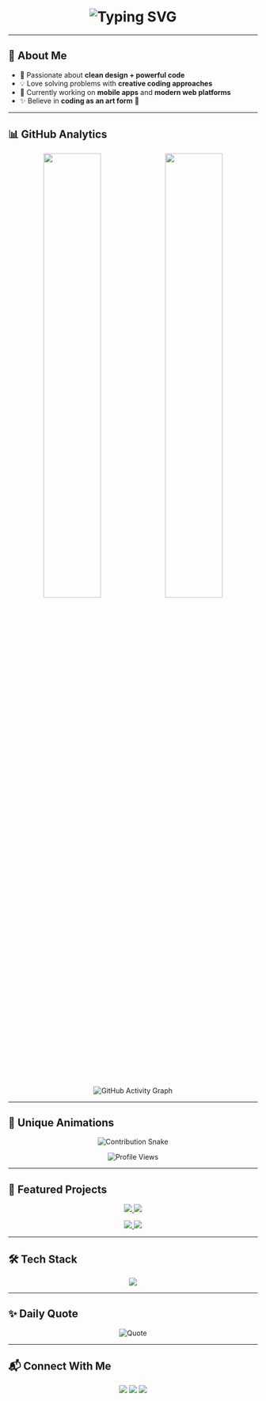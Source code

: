 <!-- Elegant Feminine GitHub Profile README -->

<h1 align="center">
  <img src="https://readme-typing-svg.demolab.com?font=Fira+Code&weight=600&size=26&pause=1000&color=F38EB8&center=true&vCenter=true&width=650&lines=Hey+💖+My+name+is+Arsema+Tewodros;I'm+a+Mobile+App+Developer+📱;I'm+also+a+Web+Developer+💻;I+love+building+creative+%26+elegant+projects+✨;Unique+fact+🌸:+I+mix+art+with+code+to+make+magic!" alt="Typing SVG" />
</h1>

---

## 🌷 About Me  

- 🎀 Passionate about **clean design + powerful code**  
- 💡 Love solving problems with **creative coding approaches**  
- 📱 Currently working on **mobile apps** and **modern web platforms**  
- ✨ Believe in **coding as an art form** 🌸  

---

## 📊 GitHub Analytics  

<p align="center">
  <img src="https://github-readme-stats.vercel.app/api?username=arsema13&show_icons=true&theme=rose_pine&hide_border=true&icon_color=F38EB8&title_color=F38EB8" width="48%" />
  <img src="https://streak-stats.demolab.com?user=arsema13&theme=rose_pine&hide_border=true&ring=F38EB8&currStreakLabel=F38EB8" width="48%" />
</p>

<p align="center">
  <img src="https://github-readme-activity-graph.vercel.app/graph?username=arsema13&theme=tokyo-night-pink&hide_border=true" alt="GitHub Activity Graph" />
</p>

---

## 🌸 Unique Animations  

<p align="center">
  <!-- Contribution Snake -->
  <img src="https://github.com/arsema13/arsema13/blob/output/github-contribution-grid-snake.svg" alt="Contribution Snake" />
</p>

<p align="center">
  <!-- Visitor Counter -->
  <img src="https://komarev.com/ghpvc/?username=arsema13&label=✨+Profile+Views&color=F38EB8&style=for-the-badge" alt="Profile Views" />
</p>

---

## 🚀 Featured Projects  

<p align="center">
  <a href="https://github.com/arsema13/Flutter-Todo-App">
    <img src="https://github-readme-stats.vercel.app/api/pin/?username=arsema13&repo=Flutter-Todo-App&theme=rose_pine&hide_border=true&title_color=F38EB8&icon_color=F38EB8" />
  </a>
  <a href="https://github.com/arsema13/Weather-App">
    <img src="https://github-readme-stats.vercel.app/api/pin/?username=arsema13&repo=Weather-App&theme=rose_pine&hide_border=true&title_color=F38EB8&icon_color=F38EB8" />
  </a>
</p>

<p align="center">
  <a href="https://github.com/arsema13/News-App">
    <img src="https://github-readme-stats.vercel.app/api/pin/?username=arsema13&repo=News-App&theme=rose_pine&hide_border=true&title_color=F38EB8&icon_color=F38EB8" />
  </a>
  <a href="https://github.com/arsema13/Chat-App">
    <img src="https://github-readme-stats.vercel.app/api/pin/?username=arsema13&repo=Chat-App&theme=rose_pine&hide_border=true&title_color=F38EB8&icon_color=F38EB8" />
  </a>
</p>

---

## 🛠️ Tech Stack  

<p align="center">
  <img src="https://skillicons.dev/icons?i=flutter,dart,java,python,html,css,js,react,nodejs,figma,git,github,vscode&theme=light" />
</p>

---

## ✨ Daily Quote  

<p align="center">
  <img src="https://quotes-github-readme.vercel.app/api?type=vertical&theme=rose_pine" alt="Quote" />
</p>

---

## 📬 Connect With Me  

<p align="center">
  <a href="https://linkedin.com/in/YOUR-LINKEDIN"><img src="https://img.shields.io/badge/LinkedIn-FF69B4?style=for-the-badge&logo=linkedin&logoColor=white"/></a>
  <a href="mailto:yourmail@example.com"><img src="https://img.shields.io/badge/Email-F38EB8?style=for-the-badge&logo=gmail&logoColor=white"/></a>
  <a href="https://github.com/arsema13"><img src="https://img.shields.io/badge/GitHub-FFC0CB?style=for-the-badge&logo=github&logoColor=black"/></a>
</p>
